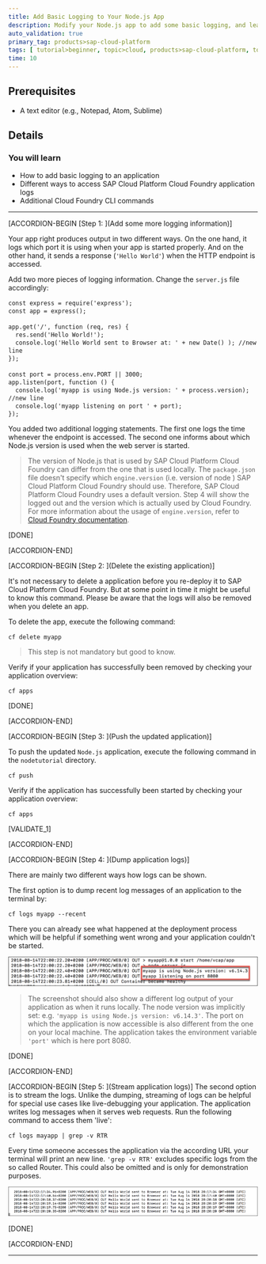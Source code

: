 ```yaml
---
title: Add Basic Logging to Your Node.js App
description: Modify your Node.js app to add some basic logging, and learn to access the logs via the Cloud Foundry command line interface.
auto_validation: true
primary_tag: products>sap-cloud-platform
tags: [ tutorial>beginner, topic>cloud, products>sap-cloud-platform, topic>node-js ]
time: 10
---
```


## Prerequisites  
 - A text editor (e.g., Notepad, Atom, Sublime)

## Details
### You will learn  
  - How to add basic logging to an application
  - Different ways to access SAP Cloud Platform Cloud Foundry application logs
  - Additional Cloud Foundry CLI commands

---

[ACCORDION-BEGIN [Step 1: ](Add some more logging information)]

Your app right produces output in two different ways. On the one hand, it logs which port it is using when your app is started properly. And on the other hand, it sends a response (`'Hello World'`) when the HTTP endpoint is accessed.

Add two more pieces of logging information. Change the `server.js` file accordingly:

```javascript:
const express = require('express');
const app = express();

app.get('/', function (req, res) {
  res.send('Hello World!');
  console.log('Hello World sent to Browser at: ' + new Date() ); //new line
});

const port = process.env.PORT || 3000;
app.listen(port, function () {
  console.log('myapp is using Node.js version: ' + process.version); //new line
  console.log('myapp listening on port ' + port);
});
```

You added two additional logging statements. The first one logs the time whenever the endpoint is accessed. The second one informs about which Node.js version is used when the web server is started.

> The version of Node.js that is used by SAP Cloud Platform Cloud Foundry can differ from the one that is used locally. The `package.json` file doesn't specify which `engine.version` (i.e. version of node ) SAP Cloud Platform Cloud Foundry should use. Therefore, SAP Cloud Platform Cloud Foundry uses a default version. Step 4 will show the logged out and the version which is actually used by Cloud Foundry. For more information about the usage of `engine.version`, refer to [Cloud Foundry documentation](https://docs.cloudfoundry.org/buildpacks/node/index.html).

[DONE]

[ACCORDION-END]

[ACCORDION-BEGIN [Step 2: ](Delete the existing application)]

It's not necessary to delete a application before you re-deploy it to SAP Cloud Platform Cloud Foundry. But at some point in time it might be useful to know this command. Please be aware that the logs will also be removed when you delete an app.

To delete the app, execute the following command:

```:
cf delete myapp
```

> This step is not mandatory but good to know.

Verify if your application has successfully been removed by checking your application overview:

```:
cf apps
```

[DONE]

[ACCORDION-END]


[ACCORDION-BEGIN [Step 3: ](Push the updated application)]

To push the updated `Node.js` application, execute the following command in the `nodetutorial` directory.

```:
cf push
```

Verify if the application has successfully been started by checking your application overview:

```:
cf apps
```

[VALIDATE_1]

[ACCORDION-END]

[ACCORDION-BEGIN [Step 4: ](Dump application logs)]

There are mainly two different ways how logs can be shown.

The first option is to dump recent log messages of an application to the terminal by:

```:
cf logs myapp --recent
```  

There you can already see what happened at the deployment process which will be helpful if something went wrong and your application couldn't be started.

![log dump output](logdump.png)

> The screenshot should also show a different log output of your application as when it runs locally. The node version was implicitly set: e.g. `'myapp is using Node.js version: v6.14.3'`. The port on which the application is now accessible is also different from the one on your local machine. The application takes the environment variable `'port'` which is here port 8080.

[DONE]

[ACCORDION-END]

[ACCORDION-BEGIN [Step 5: ](Stream application logs)]
The second option is to stream the logs. Unlike the dumping, streaming of logs can be helpful for special use cases like live-debugging your application. The application writes log messages when it serves web requests. Run the following command to access them 'live':

```:
cf logs mayapp | grep -v RTR
```

Every time someone accesses the application via the according URL your terminal will print an new line. `'grep -v RTR'` excludes specific logs from the so called Router. This could also be omitted and is only for demonstration purposes.

![log stream output](logstream.png)

[DONE]

[ACCORDION-END]


---
